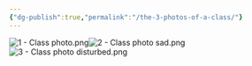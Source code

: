 ```yaml
---
{"dg-publish":true,"permalink":"/the-3-photos-of-a-class/"}
---
```



![1 - Class photo.png](/img/user/1%20-%20Class%20photo.png)![2 - Class photo sad.png](/img/user/2%20-%20Class%20photo%20sad.png)![3 - Class photo disturbed.png](/img/user/3%20-%20Class%20photo%20disturbed.png)